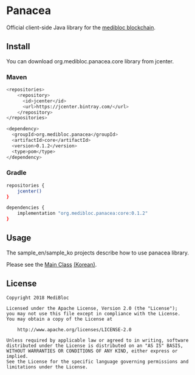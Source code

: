 # Panacea

Official client-side Java library for the [medibloc blockchain](https://github.com/medibloc/go-medibloc).

## Install
You can download org.medibloc.panacea.core library from jcenter.   

### Maven
```bash
<repositories>
    <repository>
      <id>jcenter</id>
      <url>https://jcenter.bintray.com/</url>
    </repository>
</repositories>

<dependency>
  <groupId>org.medibloc.panacea</groupId>
  <artifactId>core</artifactId>
  <version>0.1.2</version>
  <type>pom</type>
</dependency>
```

### Gradle
```bash
repositories {
    jcenter()
}

dependencies {
    implementation "org.medibloc.panacea:core:0.1.2"
}
```

## Usage
The sample_en/sample_ko projects describe how to use panacea library.

Please see the
[Main Class](https://github.com/medibloc/panacea-java/blob/master/sample_en/src/main/java/Main.java)
[(Korean)](https://github.com/medibloc/panacea-java/blob/master/sample_ko/src/main/java/Main.java).

## License
```
Copyright 2018 MediBloc

Licensed under the Apache License, Version 2.0 (the "License");
you may not use this file except in compliance with the License.
You may obtain a copy of the License at

    http://www.apache.org/licenses/LICENSE-2.0

Unless required by applicable law or agreed to in writing, software
distributed under the License is distributed on an "AS IS" BASIS,
WITHOUT WARRANTIES OR CONDITIONS OF ANY KIND, either express or implied.
See the License for the specific language governing permissions and
limitations under the License.
```
